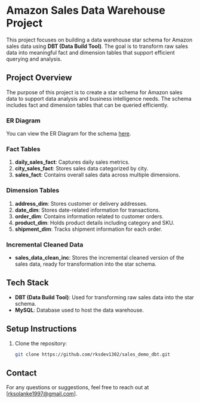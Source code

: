# Amazon Sales Data Warehouse Project

This project focuses on building a data warehouse star schema for Amazon sales data using **DBT (Data Build Tool)**. 
The goal is to transform raw sales data into meaningful fact and dimension tables that support efficient querying and analysis.

## Project Overview

The purpose of this project is to create a star schema for Amazon sales data to support data analysis and business intelligence needs.
The schema includes fact and dimension tables that can be queried efficiently.

### ER Diagram
You can view the ER Diagram for the schema [here](https://lucid.app/lucidchart/53c89d96-5d67-4a04-9039-d84df2393740/edit?viewport_loc=494%2C-33%2C3072%2C1341%2C0_0&invitationId=inv_b1217286-df26-413c-922b-068bee99ed20).

### Fact Tables
1. **daily_sales_fact**: Captures daily sales metrics.
2. **city_sales_fact**: Stores sales data categorized by city.
3. **sales_fact**: Contains overall sales data across multiple dimensions.

### Dimension Tables
1. **address_dim**: Stores customer or delivery addresses.
2. **date_dim**: Stores date-related information for transactions.
3. **order_dim**: Contains information related to customer orders.
4. **product_dim**: Holds product details including category and SKU.
5. **shipment_dim**: Tracks shipment information for each order.

### Incremental Cleaned Data
- **sales_data_clean_inc**: Stores the incremental cleaned version of the sales data, ready for transformation into the star schema.

## Tech Stack

- **DBT (Data Build Tool)**: Used for transforming raw sales data into the star schema.
- **MySQL**: Database used to host the data warehouse.

## Setup Instructions

1. Clone the repository:
    ```bash
    git clone https://github.com/rksdev1302/sales_demo_dbt.git
    ```
## Contact
For any questions or suggestions, feel free to reach out at [rksolanke1997@gmail.com].
